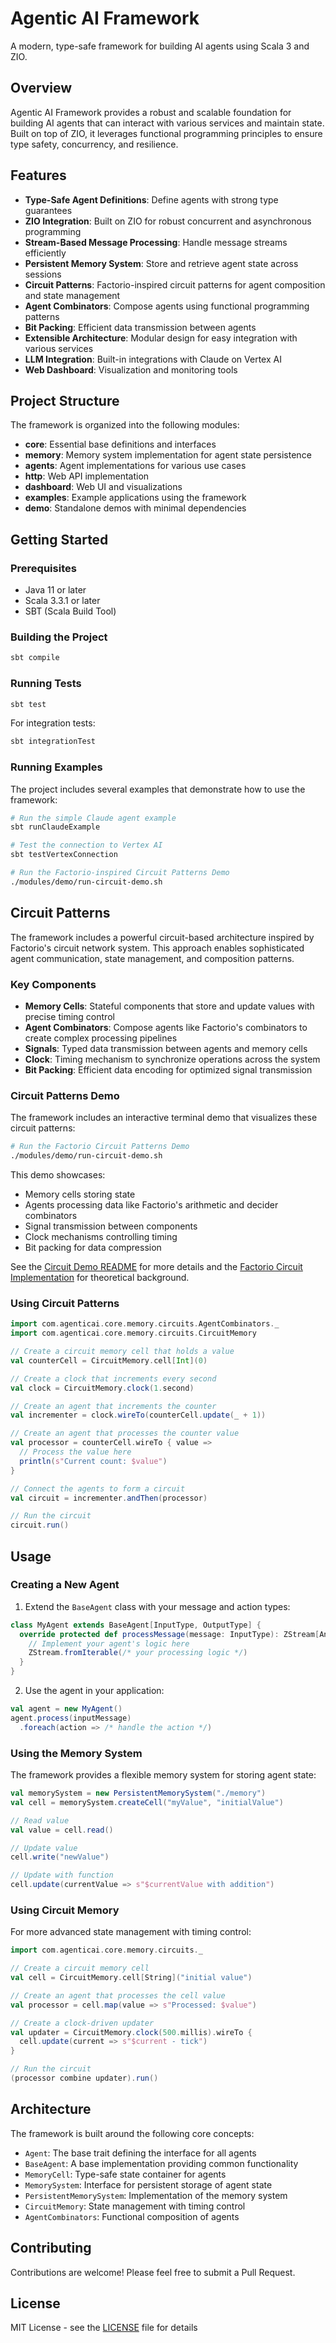 # Agentic AI Framework

A modern, type-safe framework for building AI agents using Scala 3 and ZIO.

## Overview

Agentic AI Framework provides a robust and scalable foundation for building AI agents that can interact with various services and maintain state. Built on top of ZIO, it leverages functional programming principles to ensure type safety, concurrency, and resilience.

## Features

- **Type-Safe Agent Definitions**: Define agents with strong type guarantees
- **ZIO Integration**: Built on ZIO for robust concurrent and asynchronous programming
- **Stream-Based Message Processing**: Handle message streams efficiently
- **Persistent Memory System**: Store and retrieve agent state across sessions
- **Circuit Patterns**: Factorio-inspired circuit patterns for agent composition and state management
- **Agent Combinators**: Compose agents using functional programming patterns
- **Bit Packing**: Efficient data transmission between agents
- **Extensible Architecture**: Modular design for easy integration with various services
- **LLM Integration**: Built-in integrations with Claude on Vertex AI
- **Web Dashboard**: Visualization and monitoring tools

## Project Structure

The framework is organized into the following modules:

- **core**: Essential base definitions and interfaces
- **memory**: Memory system implementation for agent state persistence
- **agents**: Agent implementations for various use cases
- **http**: Web API implementation
- **dashboard**: Web UI and visualizations
- **examples**: Example applications using the framework
- **demo**: Standalone demos with minimal dependencies

## Getting Started

### Prerequisites

- Java 11 or later
- Scala 3.3.1 or later
- SBT (Scala Build Tool)

### Building the Project

```bash
sbt compile
```

### Running Tests

```bash
sbt test
```

For integration tests:

```bash
sbt integrationTest
```

### Running Examples

The project includes several examples that demonstrate how to use the framework:

```bash
# Run the simple Claude agent example
sbt runClaudeExample

# Test the connection to Vertex AI
sbt testVertexConnection

# Run the Factorio-inspired Circuit Patterns Demo
./modules/demo/run-circuit-demo.sh
```

## Circuit Patterns

The framework includes a powerful circuit-based architecture inspired by Factorio's circuit network system. This approach enables sophisticated agent communication, state management, and composition patterns.

### Key Components

- **Memory Cells**: Stateful components that store and update values with precise timing control
- **Agent Combinators**: Compose agents like Factorio's combinators to create complex processing pipelines
- **Signals**: Typed data transmission between agents and memory cells
- **Clock**: Timing mechanism to synchronize operations across the system
- **Bit Packing**: Efficient data encoding for optimized signal transmission

### Circuit Patterns Demo

The framework includes an interactive terminal demo that visualizes these circuit patterns:

```bash
# Run the Factorio Circuit Patterns Demo
./modules/demo/run-circuit-demo.sh
```

This demo showcases:
- Memory cells storing state
- Agents processing data like Factorio's arithmetic and decider combinators
- Signal transmission between components
- Clock mechanisms controlling timing
- Bit packing for data compression

See the [Circuit Demo README](modules/demo/CIRCUIT_DEMO_README.md) for more details and the [Factorio Circuit Implementation](docs/theory/FactorioCircuitImplementation.md) for theoretical background.

### Using Circuit Patterns

```scala
import com.agenticai.core.memory.circuits.AgentCombinators._
import com.agenticai.core.memory.circuits.CircuitMemory

// Create a circuit memory cell that holds a value
val counterCell = CircuitMemory.cell[Int](0)

// Create a clock that increments every second
val clock = CircuitMemory.clock(1.second)

// Create an agent that increments the counter
val incrementer = clock.wireTo(counterCell.update(_ + 1))

// Create an agent that processes the counter value
val processor = counterCell.wireTo { value =>
  // Process the value here
  println(s"Current count: $value")
}

// Connect the agents to form a circuit
val circuit = incrementer.andThen(processor)

// Run the circuit
circuit.run()
```

## Usage

### Creating a New Agent

1. Extend the `BaseAgent` class with your message and action types:

```scala
class MyAgent extends BaseAgent[InputType, OutputType] {
  override protected def processMessage(message: InputType): ZStream[Any, Throwable, OutputType] = {
    // Implement your agent's logic here
    ZStream.fromIterable(/* your processing logic */)
  }
}
```

2. Use the agent in your application:

```scala
val agent = new MyAgent()
agent.process(inputMessage)
  .foreach(action => /* handle the action */)
```

### Using the Memory System

The framework provides a flexible memory system for storing agent state:

```scala
val memorySystem = new PersistentMemorySystem("./memory")
val cell = memorySystem.createCell("myValue", "initialValue")

// Read value
val value = cell.read()

// Update value
cell.write("newValue")

// Update with function
cell.update(currentValue => s"$currentValue with addition")
```

### Using Circuit Memory

For more advanced state management with timing control:

```scala
import com.agenticai.core.memory.circuits._

// Create a circuit memory cell
val cell = CircuitMemory.cell[String]("initial value")

// Create an agent that processes the cell value
val processor = cell.map(value => s"Processed: $value")

// Create a clock-driven updater
val updater = CircuitMemory.clock(500.millis).wireTo {
  cell.update(current => s"$current - tick")
}

// Run the circuit
(processor combine updater).run()
```

## Architecture

The framework is built around the following core concepts:

- `Agent`: The base trait defining the interface for all agents
- `BaseAgent`: A base implementation providing common functionality
- `MemoryCell`: Type-safe state container for agents
- `MemorySystem`: Interface for persistent storage of agent state
- `PersistentMemorySystem`: Implementation of the memory system
- `CircuitMemory`: State management with timing control
- `AgentCombinators`: Functional composition of agents

## Contributing

Contributions are welcome! Please feel free to submit a Pull Request.

## License

MIT License - see the [LICENSE](LICENSE) file for details
